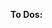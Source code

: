 **To Dos:**
<!---- 
- Connect SQL Database
- Find qdequate method for Index creation, e.g. SciKit Learn
- Have a look at: https://www.bsg.ox.ac.uk/research/research-projects/covid-19-government-response-tracker & https://github.com/OxCGRT/covid-policy-tracker

---

# DataAnaytics_London

---

# Covid-19 Mobility Tracker

A mobility response tracker for systematically assessing how mobility trends have evolved over time with spread of the pandemic. 

---

## The database

We collected publicly available mobility data from Google (https://www.google.com/covid19/mobility/), Covid-19 data for London (https://coronavirus.data.gov.uk), weather data (https://meteostat.net/en/station/03772?t=2020-01-01/2021-10-30) and data on restaurants (https://www.opentable.com/state-of-industry). More information can be found in the codebook (LINK).
The prepared data sets are available in a sql database (LINK). The last time of data collection was 24 October 2021.

---
